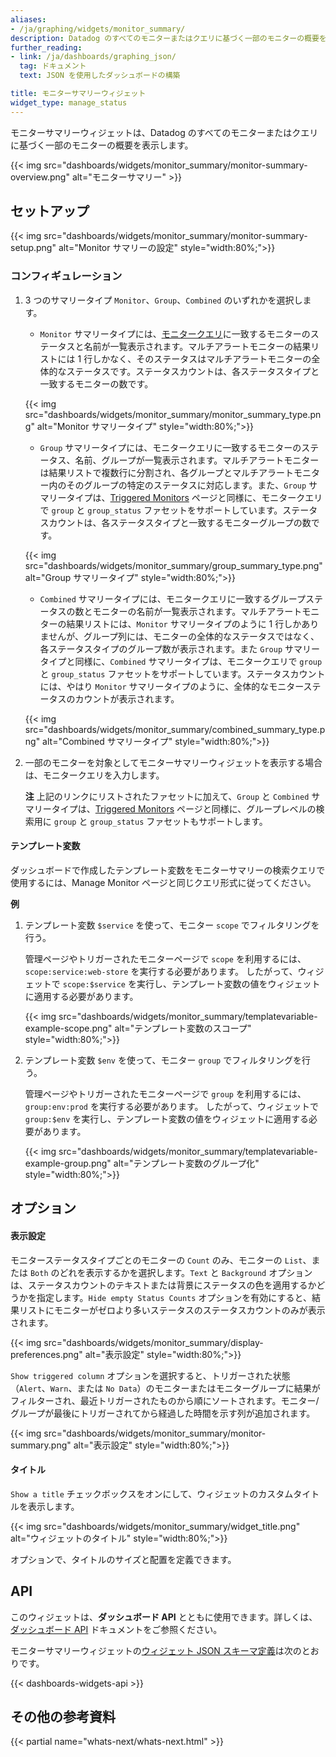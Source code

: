 ```yaml
---
aliases:
- /ja/graphing/widgets/monitor_summary/
description: Datadog のすべてのモニターまたはクエリに基づく一部のモニターの概要を表示する
further_reading:
- link: /ja/dashboards/graphing_json/
  tag: ドキュメント
  text: JSON を使用したダッシュボードの構築

title: モニターサマリーウィジェット
widget_type: manage_status
---
```


モニターサマリーウィジェットは、Datadog のすべてのモニターまたはクエリに基づく一部のモニターの概要を表示します。

{{< img src="dashboards/widgets/monitor_summary/monitor-summary-overview.png" alt="モニターサマリー" >}}

## セットアップ

{{< img src="dashboards/widgets/monitor_summary/monitor-summary-setup.png" alt="Monitor サマリーの設定" style="width:80%;">}}

### コンフィギュレーション

1. 3 つのサマリータイプ `Monitor`、`Group`、`Combined` のいずれかを選択します。
    - `Monitor` サマリータイプには、[モニタークエリ][1]に一致するモニターのステータスと名前が一覧表示されます。マルチアラートモニターの結果リストには 1 行しかなく、そのステータスはマルチアラートモニターの全体的なステータスです。ステータスカウントは、各ステータスタイプと一致するモニターの数です。

    {{< img src="dashboards/widgets/monitor_summary/monitor_summary_type.png" alt="Monitor サマリータイプ" style="width:80%;">}}

    - `Group` サマリータイプには、モニタークエリに一致するモニターのステータス、名前、グループが一覧表示されます。マルチアラートモニターは結果リストで複数行に分割され、各グループとマルチアラートモニター内のそのグループの特定のステータスに対応します。また、`Group` サマリータイプは、[Triggered Monitors][2] ページと同様に、モニタークエリで `group` と `group_status` ファセットをサポートしています。ステータスカウントは、各ステータスタイプと一致するモニターグループの数です。

    {{< img src="dashboards/widgets/monitor_summary/group_summary_type.png" alt="Group サマリータイプ" style="width:80%;">}}

    - `Combined` サマリータイプには、モニタークエリに一致するグループステータスの数とモニターの名前が一覧表示されます。マルチアラートモニターの結果リストには、`Monitor` サマリータイプのように 1 行しかありませんが、グループ列には、モニターの全体的なステータスではなく、各ステータスタイプのグループ数が表示されます。また `Group` サマリータイプと同様に、`Combined` サマリータイプは、モニタークエリで `group` と `group_status` ファセットをサポートしています。ステータスカウントには、やはり `Monitor` サマリータイプのように、全体的なモニターステータスのカウントが表示されます。

    {{< img src="dashboards/widgets/monitor_summary/combined_summary_type.png" alt="Combined サマリータイプ" style="width:80%;">}}

2. 一部のモニターを対象としてモニターサマリーウィジェットを表示する場合は、モニタークエリを入力します。

   **注** 上記のリンクにリストされたファセットに加えて、`Group` と `Combined` サマリータイプは、[Triggered Monitors][2] ページと同様に、グループレベルの検索用に `group` と `group_status` ファセットもサポートします。

#### テンプレート変数

ダッシュボードで作成したテンプレート変数をモニターサマリーの検索クエリで使用するには、Manage Monitor ページと同じクエリ形式に従ってください。

**例**

1. テンプレート変数 `$service` を使って、モニター `scope` でフィルタリングを行う。

   管理ページやトリガーされたモニターページで `scope` を利用するには、`scope:service:web-store` を実行する必要があります。
   したがって、ウィジェットで `scope:$service` を実行し、テンプレート変数の値をウィジェットに適用する必要があります。

   {{< img src="dashboards/widgets/monitor_summary/templatevariable-example-scope.png" alt="テンプレート変数のスコープ" style="width:80%;">}}


2. テンプレート変数 `$env` を使って、モニター `group` でフィルタリングを行う。

   管理ページやトリガーされたモニターページで `group` を利用するには、`group:env:prod` を実行する必要があります。
   したがって、ウィジェットで `group:$env` を実行し、テンプレート変数の値をウィジェットに適用する必要があります。

   {{< img src="dashboards/widgets/monitor_summary/templatevariable-example-group.png" alt="テンプレート変数のグループ化" style="width:80%;">}}

## オプション

#### 表示設定

モニターステータスタイプごとのモニターの `Count` のみ、モニターの `List`、または `Both` のどれを表示するかを選択します。`Text` と `Background` オプションは、ステータスカウントのテキストまたは背景にステータスの色を適用するかどうかを指定します。`Hide empty Status Counts` オプションを有効にすると、結果リストにモニターがゼロより多いステータスのステータスカウントのみが表示されます。

{{< img src="dashboards/widgets/monitor_summary/display-preferences.png" alt="表示設定" style="width:80%;">}}

`Show triggered column` オプションを選択すると、トリガーされた状態（`Alert`、`Warn`、または `No Data`）のモニターまたはモニターグループに結果がフィルターされ、最近トリガーされたものから順にソートされます。モニター/グループが最後にトリガーされてから経過した時間を示す列が追加されます。

{{< img src="dashboards/widgets/monitor_summary/monitor-summary.png" alt="表示設定" style="width:80%;">}}

#### タイトル

`Show a title` チェックボックスをオンにして、ウィジェットのカスタムタイトルを表示します。

{{< img src="dashboards/widgets/monitor_summary/widget_title.png" alt="ウィジェットのタイトル" style="width:80%;">}}

オプションで、タイトルのサイズと配置を定義できます。

## API

このウィジェットは、**ダッシュボード API** とともに使用できます。詳しくは、[ダッシュボード API][3] ドキュメントをご参照ください。

モニターサマリーウィジェットの[ウィジェット JSON スキーマ定義][4]は次のとおりです。

{{< dashboards-widgets-api >}}

## その他の参考資料

{{< partial name="whats-next/whats-next.html" >}}

[1]: /ja/monitors/manage/
[2]: /ja/monitors/manage/#manage-triggered-monitors-with-group-level-granularity
[3]: /ja/api/v1/dashboards/
[4]: /ja/dashboards/graphing_json/widget_json/
